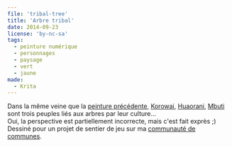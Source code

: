 ```yaml
---
file: 'tribal-tree'
title: 'Arbre tribal'
date: 2014-09-23
license: 'by-nc-sa'
tags:
  - peinture numérique
  - personnages
  - paysage
  - vert
  - jaune
made:
  - Krita
---
```


Dans la même veine que la [peinture précédente](/peuples-des-arbres), [Korowai](http://fr.wikipedia.org/wiki/Korowai), [Huaorani](http://fr.wikipedia.org/wiki/Huaorani), [Mbuti](http://fr.wikipedia.org/wiki/Mbuti_%28peuple%29) sont trois peuples liés aux arbres par leur culture...  
Oui, la perspective est partiellement incorrecte, mais c'est fait exprès ;)
Dessiné pour un projet de sentier de jeu sur ma [communauté de communes](http://ccbd.fr/accueil.html).
